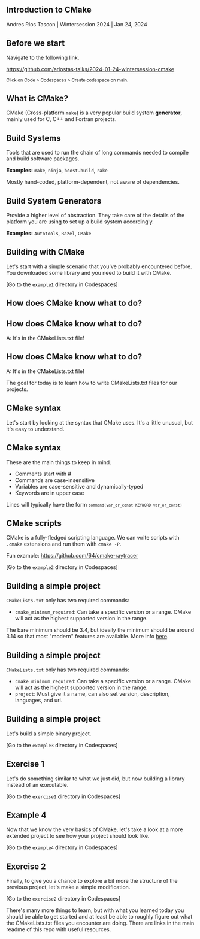 [comment]: # (This presentation was made with markdown-slides)
[comment]: # (Can be found here: https://gitlab.com/da_doomer/markdown-slides)
[comment]: # (Compile this presentation with the command below)
[comment]: # (mdslides slides.md)

[comment]: # (Set the theme:)
[comment]: # (THEME = white)
[comment]: # (CODE_THEME = github)

[comment]: # (controls: true)
[comment]: # (keyboard: true)
[comment]: # (markdown: { smartypants: true })
[comment]: # (hash: false)
[comment]: # (respondToHashChanges: false)

## Introduction to CMake

Andres Rios Tascon | Wintersession 2024 | Jan 24, 2024

[comment]: # (!!!)

## Before we start

Navigate to the following link.

https://github.com/ariostas-talks/2024-01-24-wintersession-cmake

<small>
Click on Code > Codespaces > Create codespace on main.
</small>

[comment]: # (!!!)

## What is CMake?

CMake (Cross-platform `make`) is a very popular build system **generator**, mainly used for C, C++ and Fortran projects.

[comment]: # (!!!)

## Build Systems

Tools that are used to run the chain of long commands needed to compile and build software packages.

**Examples:** `make`, `ninja`, `boost.build`, `rake`

Mostly hand-coded, platform-dependent, not aware of dependencies.

[comment]: # (!!!)

## Build System Generators

Provide a higher level of abstraction. They take care of the details of the platform you are using to set up a build system accordingly.

**Examples:** `Autotools`, `Bazel`, `CMake`

[comment]: # (!!!)

## Building with CMake

Let's start with a simple scenario that you've probably encountered before. You downloaded some library and you need to build it with CMake.

[Go to the `example1` directory in Codespaces]

[comment]: # (!!!)

## How does CMake know what to do?

[comment]: # (!!! data-auto-animate)

## How does CMake know what to do?

A: It's in the CMakeLists.txt file!

[comment]: # (!!! data-auto-animate)

## How does CMake know what to do?

A: It's in the CMakeLists.txt file!

The goal for today is to learn how to write CMakeLists.txt files for our projects.

[comment]: # (!!! data-auto-animate)

## CMake syntax

Let's start by looking at the syntax that CMake uses. It's a little unusual, but it's easy to understand.

[comment]: # (!!! data-auto-animate)

## CMake syntax

These are the main things to keep in mind.

- Comments start with #
- Commands are case-insensitive
- Variables are case-sensitive and dynamically-typed
- Keywords are in upper case

Lines will typically have the form
<small>
`command(var_or_const KEYWORD var_or_const)`
</small>

[comment]: # (!!! data-auto-animate)

## CMake scripts

CMake is a fully-fledged scripting language. We can write scripts with `.cmake` extensions and run them with `cmake -P`.

Fun example: https://github.com/64/cmake-raytracer

[Go to the `example2` directory in Codespaces]

[comment]: # (!!!)

## Building a simple project

`CMakeLists.txt` only has two required commands:

- `cmake_minimum_required`: Can take a specific version or a range. CMake will act as the highest supported version in the range.

The bare minimum should be 3.4, but ideally the minimum should be around 3.14 so that most "modern" features are available. More info [here](https://cliutils.gitlab.io/modern-cmake/chapters/intro/dodonot.html).

[comment]: # (!!! data-auto-animate)

## Building a simple project

`CMakeLists.txt` only has two required commands:

- `cmake_minimum_required`: Can take a specific version or a range. CMake will act as the highest supported version in the range.
- `project`: Must give it a name, can also set version, description, languages, and url.

[comment]: # (!!! data-auto-animate)

## Building a simple project

Let's build a simple binary project.

[Go to the `example3` directory in Codespaces]

[comment]: # (!!! data-auto-animate)

## Exercise 1

Let's do something similar to what we just did, but now building a library instead of an executable.

[Go to the `exercise1` directory in Codespaces]

[comment]: # (!!!)

## Example 4

Now that we know the very basics of CMake, let's take a look at a more extended project to see how your project should look like.

[Go to the `example4` directory in Codespaces]

[comment]: # (!!!)

## Exercise 2

Finally, to give you a chance to explore a bit more the structure of the previous project, let's make a simple modification.

[Go to the `exercise2` directory in Codespaces]

[comment]: # (!!!)

There's many more things to learn, but with what you learned today you should be able to get started and at least be able to roughly figure out what the CMakeLists.txt files you encounter are doing. There are links in the main readme of this repo with useful resources.

